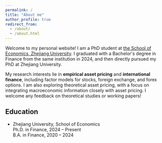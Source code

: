 ```yaml
---
permalink: /
title: "About me"
author_profile: true
redirect_from: 
  - /about/
  - /about.html
---
```


Welcome to my personal website! I am a PhD student at [the School of Economics, Zhejiang University](http://www.cec.zju.edu.cn/). I graduated with a Bachelor's degree in Finance from the same institution in 2024, and then directly pursued my PhD at Zhejiang University.

My research interests lie in **empirical asset pricing** and **international finance**, including factor models for stocks, foreign exchange, and forex options. I am also exploring theoretical asset pricing, with a focus on integrating macroeconomic information closely with asset pricing. I welcome any feedback on theoretical studies or working papers!

## Education
- Zhejiang University, School of Economics  
Ph.D. in Finance, 2024 – Present  
B.A. in Finance, 2020 – 2024

